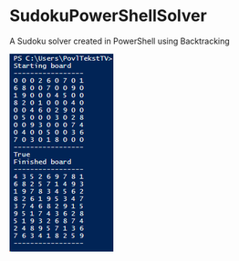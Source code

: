 # SudokuPowerShellSolver
 A Sudoku solver created in PowerShell using Backtracking

![alt text](https://github.com/povlteksttv/SudokuPowerShellSolver/blob/master/solved.png?raw=true)
